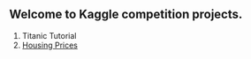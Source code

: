 ## Welcome to Kaggle competition projects.

1. Titanic Tutorial
2. [Housing Prices](https://www.kaggle.com/c/home-data-for-ml-course)
